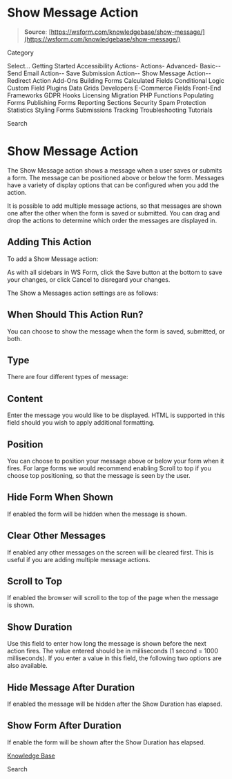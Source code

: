 # Show Message Action

> **Source**: [https://wsform.com/knowledgebase/show-message/](https://wsform.com/knowledgebase/show-message/)


Category

Select...
 Getting Started Accessibility Actions- Actions- Advanced- Basic-- Send Email Action-- Save Submission Action-- Show Message Action-- Redirect Action Add-Ons Building Forms Calculated Fields Conditional Logic Custom Field Plugins Data Grids Developers E-Commerce Fields Front-End Frameworks GDPR Hooks Licensing Migration PHP Functions Populating Forms Publishing Forms Reporting Sections Security Spam Protection Statistics Styling Forms Submissions Tracking Troubleshooting Tutorials

Search

# Show Message Action

The Show Message action shows a message when a user saves or submits a form. The message can be positioned above or below the form. Messages have a variety of display options that can be configured when you add the action.

It is possible to add multiple message actions, so that messages are shown one after the other when the form is saved or submitted. You can drag and drop the actions to determine which order the messages are displayed in.

## Adding This Action

To add a Show Message action:

As with all sidebars in WS Form, click the Save button at the bottom to save your changes, or click Cancel to disregard your changes.

The Show a Messages action settings are as follows:

## When Should This Action Run?

You can choose to show the message when the form is saved, submitted, or both.

## Type

There are four different types of message:

## Content

Enter the message you would like to be displayed. HTML is supported in this field should you wish to apply additional formatting.

## Position

You can choose to position your message above or below your form when it fires. For large forms we would recommend enabling Scroll to top if you choose top positioning, so that the message is seen by the user.

## Hide Form When Shown

If enabled the form will be hidden when the message is shown.

## Clear Other Messages

If enabled any other messages on the screen will be cleared first. This is useful if you are adding multiple message actions.

## Scroll to Top

If enabled the browser will scroll to the top of the page when the message is shown.

## Show Duration

Use this field to enter how long the message is shown before the next action fires. The value entered should be in milliseconds (1 second = 1000 milliseconds). If you enter a value in this field, the following two options are also available.

## Hide Message After Duration

If enabled the message will be hidden after the Show Duration has elapsed.

## Show Form After Duration

If enable the form will be shown after the Show Duration has elapsed.

 

[Knowledge Base](https://wsform.com/knowledgebase/)

Search

